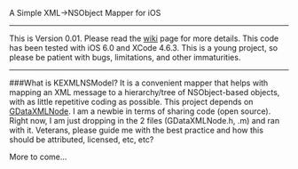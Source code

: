 A Simple XML->NSObject Mapper for iOS

---
This is Version 0.01. Please read the [wiki](https://github.com/kechan/KEXMLNSModel/wiki) page for more details. This code has been tested with iOS 6.0 and XCode 4.6.3.
This is a young project, so please be patient with bugs, limitations, and other immaturities.

---

###What is KEXMLNSModel?
It is a convenient mapper that helps with mapping an XML message to a hierarchy/tree of NSObject-based
objects, with as little repetitive coding as possible. This project depends on [GDataXMLNode](https://github.com/neonichu/GDataXML). I am a newbie in terms
of sharing code (open source). Right now, I am just dropping in the 2 files (GDataXMLNode.h, .m) and ran with it.
Veterans, please guide me with the best practice and how this should be attributed, licensed, etc, etc?

More to come...

